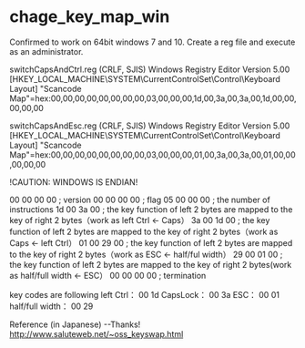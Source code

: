 # chage_key_map_win

Confirmed to work on 64bit windows 7 and 10.
Create a reg file and execute as an administrator.


switchCapsAndCtrl.reg (CRLF, SJIS)
Windows Registry Editor Version 5.00
[HKEY_LOCAL_MACHINE\SYSTEM\CurrentControlSet\Control\Keyboard Layout]
"Scancode Map"=hex:00,00,00,00,00,00,00,00,03,00,00,00,1d,00,3a,00,3a,00,1d,00,00,00,00,00


switchCapsAndEsc.reg (CRLF, SJIS)
Windows Registry Editor Version 5.00
[HKEY_LOCAL_MACHINE\SYSTEM\CurrentControlSet\Control\Keyboard Layout]
"Scancode Map"=hex:00,00,00,00,00,00,00,00,03,00,00,00,01,00,3a,00,3a,00,01,00,00,00,00,00


!CAUTION: WINDOWS IS ENDIAN!

00 00 00 00 ; version
00 00 00 00 ; flag
05 00 00 00 ; the number of instructions
1d 00 3a 00 ; the key function of left 2 bytes are mapped to the key of right 2 bytes（work as left Ctrl ← Caps）
3a 00 1d 00 ; the key function of left 2 bytes are mapped to the key of right 2 bytes（work as Caps ← left Ctrl）
01 00 29 00 ; the key function of left 2 bytes are mapped to the key of right 2 bytes（work as ESC ← half/ful width）
29 00 01 00 ; the key function of left 2 bytes are mapped to the key of right 2 bytes(work as half/full width ← ESC）
00 00 00 00 ; termination

key codes are following
left Ctrl：        00 1d
CapsLock：         00 3a
ESC：              00 01
half/full width：  00 29


Reference (in Japanese) --Thanks!
http://www.saluteweb.net/~oss_keyswap.html

